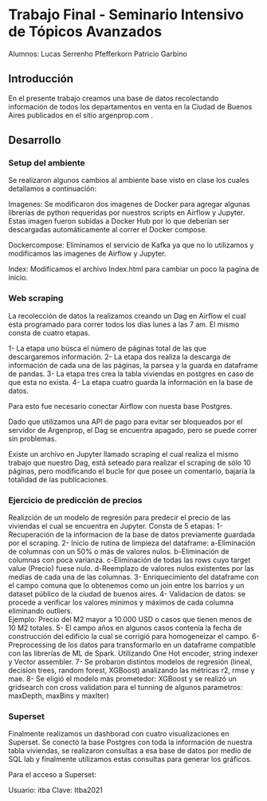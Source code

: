 # Trabajo Final - Seminario Intensivo de Tópicos Avanzados

Alumnos: Lucas Serrenho Pfefferkorn
                Patricio Garbino


## Introducción

En el presente trabajo creamos una base de datos recolectando información de todos los departamentos en venta en la Ciudad de Buenos Aires publicados en el sitio argenprop.com .

## Desarrollo

### Setup del ambiente

Se realizaron algunos cambios al ambiente base visto en clase los cuales detallamos a continuación:

Imagenes: Se modificaron dos imagenes de Docker para agregar algunas librerías de python requeridas por nuestros scripts en Airflow y Jupyter. Estas imagen fueron subidas a Docker Hub por lo que deberían ser descargadas automáticamente al correr el Docker compose.

Dockercompose: Eliminamos el servicio de Kafka ya que no lo utilizamos y modificamos las imagenes de Airflow y Jupyter.

Index: Modificamos el archivo Index.html para cambiar un poco la pagina de inicio.

### Web scraping

La recolección de datos la realizamos creando un Dag en Airflow el cual esta programado para correr todos los días lunes a las 7 am. El mismo consta de cuatro etapas. 

1- La etapa uno búsca el número de páginas total de las que descargaremos información.
2- La etapa dos realiza la descarga de información de cada una de las páginas, la parsea y la guarda en dataframe de pandas.
3- La etapa tres crea la tabla viviendas en postgres en caso de que esta no exista.
4- La etapa cuatro guarda la información en la base de datos.

Para esto fue necesario conectar Airflow con nuesta base Postgres.

Dado que utilizamos una API de pago para evitar ser bloqueados por el servidor de Argenprop, el Dag se encuentra apagado, pero se puede correr sin problemas.

Existe un archivo en Jupyter llamado scraping el cual realiza el mismo trabajo que nuestro Dag, está seteado para realizar el scraping de sólo 10 páginas, pero modificando el bucle for que posee un comentario, bajaría la totalidad de las publicaciones.

### Ejercicio de predicción de precios

Realizción de un modelo de regresión para predecir el precio de las viviendas el cual se encuentra en Jupyter. Consta de 5 etapas:
1- Recuperación de la informacion de la base de datos previamente guardada por el scraping. 
2- Inicio de rutina de limpieza del dataframe:
	a-Eliminación de columnas con un 50% o más de valores nulos.
	b-Eliminación de columnas con poca varianza.
	c-Eliminación de todas las rows cuyo target value (Precio) fuese nulo.
	d-Reemplazo de valores nulos existentes por las medias de cada una de las columnas.
3- Enriquecimiento del dataframe con el campo comuna que lo obtenemos como un join entre los barrios y un dataset público de la ciudad de buenos aires.
4- Validacíon de datos: se procede a verificar los valores minimos y máximos de cada columna eliminando outliers. 	
	Ejemplo: Precio del M2 mayor a 10.000 USD o casos que tienen menos de 10 M2 totales.
5- El campo años en algunos casos contenía la fecha de construcción del edificio la cual se corrigió para homogeneizar el campo. 
6- Preprocessing de los datos para transformarlo en un dataframe compatible con las librerías de ML de Spark. Utilizando One Hot encoder, string indexer y Vector assembler.
7- Se probaron distintos modelos de regresión (lineal, decision trees, random forest, XGBoost) analizando las métricas r2, rmse y mae.
8- Se eligió el modelo más prometedor: XGBoost y se realizó un gridsearch con cross validation para el tunning de algunos parametros: maxDepth, maxBins y maxIter)

### 

### Superset

Finalmente realizamos un dashborad con cuatro visualizaciones en Superset. Se conectó la base Postgres con toda la información de nuestra tabla viviendas, se realizaron consultas a esa base de datos por medio de SQL lab y finalmente utilizamos estas consultas para generar los gráficos.

Para el acceso a Superset:

Usuario: itba
Clave: Itba2021








